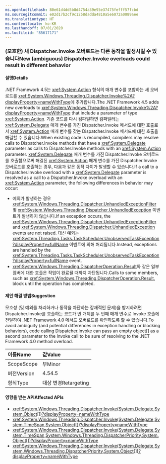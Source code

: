 ```yaml
---
ms.openlocfilehash: 80e61d4dd5b8d4754a39e95e37475fefff57fcbd
ms.sourcegitcommit: e02d17b2cf9c1258dadda4810a5e6072a0089aee
ms.translationtype: HT
ms.contentlocale: ko-KR
ms.lasthandoff: 07/01/2020
ms.locfileid: "85617171"
---
```

### <a name="new-ambiguous-dispatcherinvoke-overloads-could-result-in-different-behavior"></a><span data-ttu-id="b4bc0-101">(모호한) 새 Dispatcher.Invoke 오버로드는 다른 동작을 발생시킬 수 있습니다</span><span class="sxs-lookup"><span data-stu-id="b4bc0-101">New (ambiguous) Dispatcher.Invoke overloads could result in different behavior</span></span>

#### <a name="details"></a><span data-ttu-id="b4bc0-102">설명</span><span class="sxs-lookup"><span data-stu-id="b4bc0-102">Details</span></span>

<span data-ttu-id="b4bc0-103">.NET Framework 4.5는 <xref:System.Action> 형식의 매개 변수를 포함하는 새 오버로드를 <xref:System.Windows.Threading.Dispatcher.Invoke%2A?displayProperty=nameWithType>에 추가합니다.</span><span class="sxs-lookup"><span data-stu-id="b4bc0-103">The .NET Framework 4.5 adds new overloads to <xref:System.Windows.Threading.Dispatcher.Invoke%2A?displayProperty=nameWithType> that include a parameter of type <xref:System.Action>.</span></span> <span data-ttu-id="b4bc0-104">기존 코드를 다시 컴파일하면 컴파일러는 <xref:System.Delegate> 매개 변수를 가진 Dispatcher.Invoke 메서드에 대한 호출로서 <xref:System.Action> 매개 변수를 갖는 Dispatcher.Invoke 메서드에 대한 호출을 해결할 수 있습니다.</span><span class="sxs-lookup"><span data-stu-id="b4bc0-104">When existing code is recompiled, compilers may resolve calls to Dispatcher.Invoke methods that have a <xref:System.Delegate> parameter as calls to Dispatcher.Invoke methods with an <xref:System.Action> parameter.</span></span> <span data-ttu-id="b4bc0-105"><xref:System.Delegate> 매개 변수를 가진 Dispatcher.Invoke 오버로드를 호출함으로써 해결된 <xref:System.Action> 매개 변수를 가진 Dispatcher.Invoke 오버로드를 호출하는 경우, 다음과 같은 동작 차이가 발생할 수 있습니다.</span><span class="sxs-lookup"><span data-stu-id="b4bc0-105">If a call to a Dispatcher.Invoke overload with a  <xref:System.Delegate> parameter is resolved as a call to a Dispatcher.Invoke overload with an <xref:System.Action> parameter, the following differences in behavior may occur:</span></span>

- <span data-ttu-id="b4bc0-106">예외가 발생하는 경우 <xref:System.Windows.Threading.Dispatcher.UnhandledExceptionFilter> 및 <xref:System.Windows.Threading.Dispatcher.UnhandledException> 이벤트가 발생하지 않습니다.</span><span class="sxs-lookup"><span data-stu-id="b4bc0-106">If an exception occurs, the <xref:System.Windows.Threading.Dispatcher.UnhandledExceptionFilter> and <xref:System.Windows.Threading.Dispatcher.UnhandledException> events are not raised.</span></span> <span data-ttu-id="b4bc0-107">대신 예외는 <xref:System.Threading.Tasks.TaskScheduler.UnobservedTaskException?displayProperty=fullName> 이벤트에 의해 처리됩니다.</span><span class="sxs-lookup"><span data-stu-id="b4bc0-107">Instead, exceptions are handled by the <xref:System.Threading.Tasks.TaskScheduler.UnobservedTaskException?displayProperty=fullName> event.</span></span>
- <span data-ttu-id="b4bc0-108"><xref:System.Windows.Threading.DispatcherOperation.Result>와 같은 일부 멤버에 대한 호출은 작업이 완료될 때까지 차단됩니다.</span><span class="sxs-lookup"><span data-stu-id="b4bc0-108">Calls to some members, such as <xref:System.Windows.Threading.DispatcherOperation.Result>, block until the operation has completed.</span></span>

#### <a name="suggestion"></a><span data-ttu-id="b4bc0-109">제안 해결 방법</span><span class="sxs-lookup"><span data-stu-id="b4bc0-109">Suggestion</span></span>

<span data-ttu-id="b4bc0-110">모호성 (및 예외를 처리하거나 동작을 차단하는 잠재적인 문제)을 방지하려면 Dispatcher.Invoke를 호출하는 코드가 빈 개체를 두 번째 매개 변수로 Invoke 호출에 전달하여 .NET Framework 4.0 메서드 오버로드를 확인하도록 할 수 있습니다.</span><span class="sxs-lookup"><span data-stu-id="b4bc0-110">To avoid ambiguity (and potential differences in exception handling or blocking behaviors), code calling Dispatcher.Invoke can pass an empty object[] as a second parameter to the Invoke call to be sure of resolving to the .NET Framework 4.0 method overload.</span></span>

| <span data-ttu-id="b4bc0-111">이름</span><span class="sxs-lookup"><span data-stu-id="b4bc0-111">Name</span></span>    | <span data-ttu-id="b4bc0-112">값</span><span class="sxs-lookup"><span data-stu-id="b4bc0-112">Value</span></span>       |
|:--------|:------------|
| <span data-ttu-id="b4bc0-113">Scope</span><span class="sxs-lookup"><span data-stu-id="b4bc0-113">Scope</span></span>   | <span data-ttu-id="b4bc0-114">부</span><span class="sxs-lookup"><span data-stu-id="b4bc0-114">Minor</span></span>       |
| <span data-ttu-id="b4bc0-115">버전</span><span class="sxs-lookup"><span data-stu-id="b4bc0-115">Version</span></span> | <span data-ttu-id="b4bc0-116">4.5</span><span class="sxs-lookup"><span data-stu-id="b4bc0-116">4.5</span></span>         |
| <span data-ttu-id="b4bc0-117">형식</span><span class="sxs-lookup"><span data-stu-id="b4bc0-117">Type</span></span>    | <span data-ttu-id="b4bc0-118">대상 변경</span><span class="sxs-lookup"><span data-stu-id="b4bc0-118">Retargeting</span></span> |

#### <a name="affected-apis"></a><span data-ttu-id="b4bc0-119">영향을 받는 API</span><span class="sxs-lookup"><span data-stu-id="b4bc0-119">Affected APIs</span></span>

- <xref:System.Windows.Threading.Dispatcher.Invoke(System.Delegate,System.Object[])?displayProperty=nameWithType>
- <xref:System.Windows.Threading.Dispatcher.Invoke(System.Delegate,System.TimeSpan,System.Object[])?displayProperty=nameWithType>
- <xref:System.Windows.Threading.Dispatcher.Invoke(System.Delegate,System.TimeSpan,System.Windows.Threading.DispatcherPriority,System.Object[])?displayProperty=nameWithType>
- <xref:System.Windows.Threading.Dispatcher.Invoke(System.Delegate,System.Windows.Threading.DispatcherPriority,System.Object[])?displayProperty=nameWithType>
